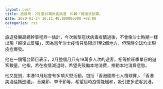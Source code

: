 ```yaml
---
layout: post
title: 旅發局：2月僅19萬旅客訪港　料難「報復式反彈」
date: 2020-03-24 10:11:48.000000000 +08:00
categories: rss
---
```


旅遊發展局總幹事程鼎一估計，今次新型冠狀病毒疫情過後，不會像沙士時期一樣出現「報復式反彈」，因為當年沙士疫情只局限於1至2個地方，但現時全球均出現疫症爆發。

他在一個電台節目表示，2月整個月只有19萬多人次的遊客，相等於旺季單日的遊客數量。他指，若在疫情減退時，希望先鼓勵本地消費，推動本地消費意慾。

他又提到，本港10月起會有多項大型活動，包括「香港國際七人欖球賽」、「香港美酒佳餚巡禮」、音樂節、單車節等，希望屆時疫情能緩和，吸引更多遊客到港。
